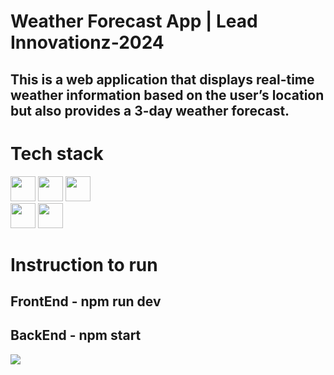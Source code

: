 # Weather Forecast App | Lead Innovationz-2024

## This is a web application that displays real-time weather information based on the user’s location but also provides a 3-day weather forecast.

# Tech stack

<code><img height="40" src="https://skillicons.dev/icons?i=react"></code>
<code><img height="40" src="https://skillicons.dev/icons?i=tailwindcss"></code>
<code><img height="40" src="https://skillicons.dev/icons?i=express"></code>  
<code><img height="40" src="https://skillicons.dev/icons?i=ts"></code>
<code><img height="40" src="https://skillicons.dev/icons?i=nodejs"></code>  

# Instruction to run 

## FrontEnd - npm run dev

## BackEnd - npm start

<img src = "Frontend\Weather-Frontend\weather-app\src\assets\images\WhatsApp Image 2024-03-07 at 00.10.18.jpeg">








